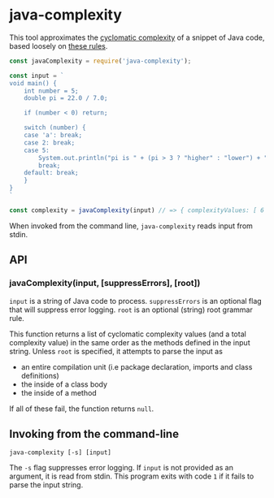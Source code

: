 
# java-complexity
This tool approximates the [cyclomatic complexity](https://en.wikipedia.org/wiki/Cyclomatic_complexity) of a snippet of Java code, based loosely on [these rules](https://www.leepoint.net/principles_and_practices/complexity/complexity-java-method.html).

```js
const javaComplexity = require('java-complexity');

const input = `
void main() {
    int number = 5;
    double pi = 22.0 / 7.0;

    if (number < 0) return;

    switch (number) {
    case 'a': break;
    case 2: break;
    case 5:
        System.out.println("pi is " + (pi > 3 ? "higher" : "lower") + " than 3.");
        break;
    default: break;
    }
}
`

const complexity = javaComplexity(input) // => { complexityValues: [ 6 ], total: 6 }
```

When invoked from the command line, `java-complexity` reads input from stdin.

## API
### javaComplexity(input, [suppressErrors], [root])
`input` is a string of Java code to process. `suppressErrors` is an optional flag that will suppress error logging. `root` is an optional (string) root grammar rule. 

This function returns a list of cyclomatic complexity values (and a total complexity value) in the same order as the methods defined in the input string.
Unless `root` is specified, it attempts to parse the input as
- an entire compilation unit (i.e package declaration, imports and class definitions)
- the inside of a class body
- the inside of a method

If all of these fail, the function returns `null`.

## Invoking from the command-line
```
java-complexity [-s] [input]
```

The `-s` flag suppresses error logging. If `input` is not provided as an argument, it is read from stdin. This program exits with code `1` if it fails to parse the input string.
